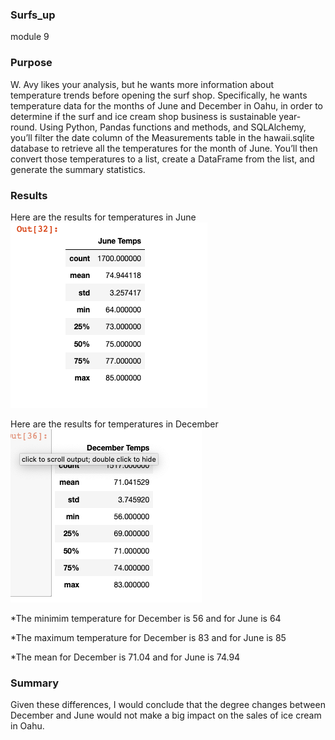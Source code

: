 ### Surfs_up
module 9

### Purpose

W. Avy likes your analysis, but he wants more information about temperature trends before opening the surf shop. Specifically, he wants temperature data for the months of June and December in Oahu, in order to determine if the surf and ice cream shop business is sustainable year-round. Using Python, Pandas functions and methods, and SQLAlchemy, you’ll filter the date column of the Measurements table in the hawaii.sqlite database to retrieve all the temperatures for the month of June. You’ll then convert those temperatures to a list, create a DataFrame from the list, and generate the summary statistics.

### Results

Here are the results for temperatures in June
 ![june](june_temps.png)
 
 
Here are the results for temperatures in December
 ![dec](dec_temps.png)

*The minimim temperature for December is 56 and for June is 64

*The maximum temperature for December is 83 and for June is 85

*The mean for December is 71.04 and for June is 74.94


### Summary

Given these differences, I would conclude that the degree changes between December and June would not make a big impact on the sales of ice cream in Oahu.